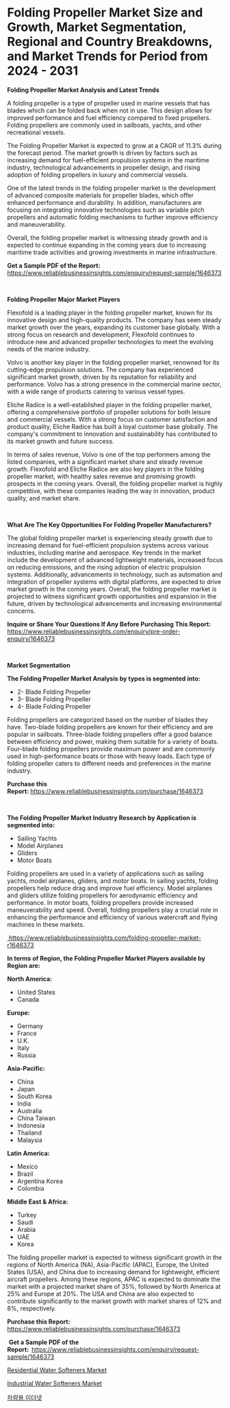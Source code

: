 <p><h1>Folding Propeller Market Size and Growth, Market Segmentation, Regional and Country Breakdowns, and Market Trends for Period from 2024 -  2031</h1></p><p><strong>Folding Propeller Market Analysis and Latest Trends</strong></p>
<p><p>A folding propeller is a type of propeller used in marine vessels that has blades which can be folded back when not in use. This design allows for improved performance and fuel efficiency compared to fixed propellers. Folding propellers are commonly used in sailboats, yachts, and other recreational vessels.</p><p>The Folding Propeller Market is expected to grow at a CAGR of 11.3% during the forecast period. The market growth is driven by factors such as increasing demand for fuel-efficient propulsion systems in the maritime industry, technological advancements in propeller design, and rising adoption of folding propellers in luxury and commercial vessels.</p><p>One of the latest trends in the folding propeller market is the development of advanced composite materials for propeller blades, which offer enhanced performance and durability. In addition, manufacturers are focusing on integrating innovative technologies such as variable pitch propellers and automatic folding mechanisms to further improve efficiency and maneuverability.</p><p>Overall, the folding propeller market is witnessing steady growth and is expected to continue expanding in the coming years due to increasing maritime trade activities and growing investments in marine infrastructure.</p></p>
<p><strong>Get a Sample PDF of the Report:&nbsp;</strong> <a href="https://www.reliablebusinessinsights.com/enquiry/request-sample/1646373">https://www.reliablebusinessinsights.com/enquiry/request-sample/1646373</a></p>
<p>&nbsp;</p>
<p><strong>Folding Propeller Major Market Players</strong></p>
<p><p>Flexofold is a leading player in the folding propeller market, known for its innovative design and high-quality products. The company has seen steady market growth over the years, expanding its customer base globally. With a strong focus on research and development, Flexofold continues to introduce new and advanced propeller technologies to meet the evolving needs of the marine industry.</p><p>Volvo is another key player in the folding propeller market, renowned for its cutting-edge propulsion solutions. The company has experienced significant market growth, driven by its reputation for reliability and performance. Volvo has a strong presence in the commercial marine sector, with a wide range of products catering to various vessel types.</p><p>Eliche Radice is a well-established player in the folding propeller market, offering a comprehensive portfolio of propeller solutions for both leisure and commercial vessels. With a strong focus on customer satisfaction and product quality, Eliche Radice has built a loyal customer base globally. The company's commitment to innovation and sustainability has contributed to its market growth and future success.</p><p>In terms of sales revenue, Volvo is one of the top performers among the listed companies, with a significant market share and steady revenue growth. Flexofold and Eliche Radice are also key players in the folding propeller market, with healthy sales revenue and promising growth prospects in the coming years. Overall, the folding propeller market is highly competitive, with these companies leading the way in innovation, product quality, and market share.</p></p>
<p>&nbsp;</p>
<p><strong>What Are The Key Opportunities For Folding Propeller Manufacturers?</strong></p>
<p><p>The global folding propeller market is experiencing steady growth due to increasing demand for fuel-efficient propulsion systems across various industries, including marine and aerospace. Key trends in the market include the development of advanced lightweight materials, increased focus on reducing emissions, and the rising adoption of electric propulsion systems. Additionally, advancements in technology, such as automation and integration of propeller systems with digital platforms, are expected to drive market growth in the coming years. Overall, the folding propeller market is projected to witness significant growth opportunities and expansion in the future, driven by technological advancements and increasing environmental concerns.</p></p>
<p><strong>Inquire or Share Your Questions If Any Before Purchasing This Report:</strong> <a href="https://www.reliablebusinessinsights.com/enquiry/pre-order-enquiry/1646373">https://www.reliablebusinessinsights.com/enquiry/pre-order-enquiry/1646373</a></p>
<p>&nbsp;</p>
<p><strong>Market Segmentation</strong></p>
<p><strong>The Folding Propeller Market Analysis by types is segmented into:</strong></p>
<p><ul><li>2- Blade Folding Propeller</li><li>3- Blade Folding Propeller</li><li>4- Blade Folding Propeller</li></ul></p>
<p><p>Folding propellers are categorized based on the number of blades they have. Two-blade folding propellers are known for their efficiency and are popular in sailboats. Three-blade folding propellers offer a good balance between efficiency and power, making them suitable for a variety of boats. Four-blade folding propellers provide maximum power and are commonly used in high-performance boats or those with heavy loads. Each type of folding propeller caters to different needs and preferences in the marine industry.</p></p>
<p><strong>Purchase this Report:&nbsp;</strong><a href="https://www.reliablebusinessinsights.com/purchase/1646373">https://www.reliablebusinessinsights.com/purchase/1646373</a></p>
<p>&nbsp;</p>
<p><strong>The Folding Propeller Market Industry Research by Application is segmented into:</strong></p>
<p><ul><li>Sailing Yachts</li><li>Model Airplanes</li><li>Gliders</li><li>Motor Boats</li></ul></p>
<p><p>Folding propellers are used in a variety of applications such as sailing yachts, model airplanes, gliders, and motor boats. In sailing yachts, folding propellers help reduce drag and improve fuel efficiency. Model airplanes and gliders utilize folding propellers for aerodynamic efficiency and performance. In motor boats, folding propellers provide increased maneuverability and speed. Overall, folding propellers play a crucial role in enhancing the performance and efficiency of various watercraft and flying machines in these markets.</p></p>
<p><a href="https://www.reliablebusinessinsights.com/folding-propeller-market-r1646373">&nbsp;https://www.reliablebusinessinsights.com/folding-propeller-market-r1646373</a></p>
<p><strong>In terms of Region, the Folding Propeller Market Players available by Region are:</strong></p>
<p>
    <p> <strong> North America: </strong>
        <ul>
            <li>United States</li>
            <li>Canada</li>
        </ul>
        </p> 
    <p> <strong> Europe: </strong>
        <ul>
            <li>Germany</li>
            <li>France</li>
            <li>U.K.</li>
            <li>Italy</li>
            <li>Russia</li>
        </ul>
        </p> 
    <p> <strong> Asia-Pacific: </strong>
        <ul>
            <li>China</li>
            <li>Japan</li>
            <li>South Korea</li>
            <li>India</li>
            <li>Australia</li>
            <li>China Taiwan</li>
            <li>Indonesia</li>
            <li>Thailand</li>
            <li>Malaysia</li>
        </ul>
        </p> 
    <p> <strong> Latin America: </strong>
        <ul>
            <li>Mexico</li>
            <li>Brazil</li>
            <li>Argentina Korea</li>
            <li>Colombia</li>
        </ul>
        </p> 
    <p> <strong> Middle East & Africa: </strong>
        <ul>
            <li>Turkey</li>
            <li>Saudi</li>
            <li>Arabia</li>
            <li>UAE</li>
            <li>Korea</li>
        </ul>
    </p>
    </p>
<p><p>The folding propeller market is expected to witness significant growth in the regions of North America (NA), Asia-Pacific (APAC), Europe, the United States (USA), and China due to increasing demand for lightweight, efficient aircraft propellers. Among these regions, APAC is expected to dominate the market with a projected market share of 35%, followed by North America at 25% and Europe at 20%. The USA and China are also expected to contribute significantly to the market growth with market shares of 12% and 8%, respectively.</p></p>
<p><strong>Purchase this Report: </strong><a href="https://www.reliablebusinessinsights.com/purchase/1646373">https://www.reliablebusinessinsights.com/purchase/1646373</a></p>
<p>&nbsp;<strong>Get a Sample PDF of the Report:&nbsp;&nbsp;</strong><a href="https://www.reliablebusinessinsights.com/enquiry/request-sample/1646373">https://www.reliablebusinessinsights.com/enquiry/request-sample/1646373</a></p>
<p><strong></strong></p>
<p><p><a href="https://github.com/janetchuadff364/Market-Research-Report-List-1/blob/main/residential-water-softeners-market.md">Residential Water Softeners Market</a></p><p><a href="https://github.com/amirvaghari/Market-Research-Report-List-1/blob/main/industrial-water-softeners-market.md">Industrial Water Softeners Market</a></p><p><a href="https://github.com/shade463/Market-Research-Report-List-1/blob/main/6303562173351.md">차량용 이더넷</a></p></p>